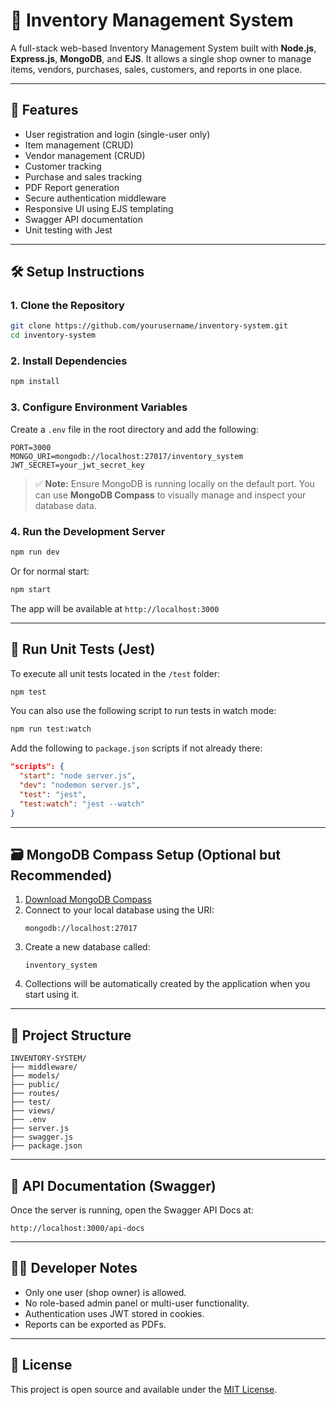 # 🧾 Inventory Management System

A full-stack web-based Inventory Management System built with **Node.js**, **Express.js**, **MongoDB**, and **EJS**. It allows a single shop owner to manage items, vendors, purchases, sales, customers, and reports in one place.

---

## 🚀 Features

- User registration and login (single-user only)
- Item management (CRUD)
- Vendor management (CRUD)
- Customer tracking
- Purchase and sales tracking
- PDF Report generation
- Secure authentication middleware
- Responsive UI using EJS templating
- Swagger API documentation
- Unit testing with Jest

---

## 🛠️ Setup Instructions

### 1. Clone the Repository

```bash
git clone https://github.com/yourusername/inventory-system.git
cd inventory-system
```

### 2. Install Dependencies

```bash
npm install
```

### 3. Configure Environment Variables

Create a `.env` file in the root directory and add the following:

```env
PORT=3000
MONGO_URI=mongodb://localhost:27017/inventory_system
JWT_SECRET=your_jwt_secret_key
```

> ✅ **Note:** Ensure MongoDB is running locally on the default port. You can use **MongoDB Compass** to visually manage and inspect your database data.

### 4. Run the Development Server

```bash
npm run dev
```

Or for normal start:

```bash
npm start
```

The app will be available at `http://localhost:3000`

---

## 🧪 Run Unit Tests (Jest)

To execute all unit tests located in the `/test` folder:

```bash
npm test
```

You can also use the following script to run tests in watch mode:

```bash
npm run test:watch
```

Add the following to `package.json` scripts if not already there:

```json
"scripts": {
  "start": "node server.js",
  "dev": "nodemon server.js",
  "test": "jest",
  "test:watch": "jest --watch"
}
```

---

## 🗃️ MongoDB Compass Setup (Optional but Recommended)

1. [Download MongoDB Compass](https://www.mongodb.com/products/compass)
2. Connect to your local database using the URI:
   ```
   mongodb://localhost:27017
   ```
3. Create a new database called:
   ```
   inventory_system
   ```
4. Collections will be automatically created by the application when you start using it.

---

## 📂 Project Structure

```
INVENTORY-SYSTEM/
├── middleware/
├── models/
├── public/
├── routes/
├── test/
├── views/
├── .env
├── server.js
├── swagger.js
├── package.json
```

---

## 📘 API Documentation (Swagger)

Once the server is running, open the Swagger API Docs at:

```
http://localhost:3000/api-docs
```

---

## 🧑‍💻 Developer Notes

- Only one user (shop owner) is allowed.
- No role-based admin panel or multi-user functionality.
- Authentication uses JWT stored in cookies.
- Reports can be exported as PDFs.

---

## 📄 License

This project is open source and available under the [MIT License](LICENSE).
